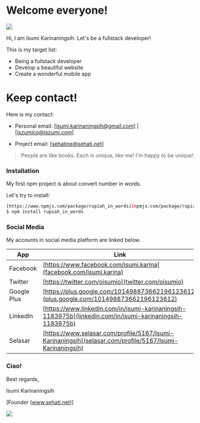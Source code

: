 # Welcome everyone!

[![](http://www.iszumi.com/sites/default/files/Logo_2.jpg)](http://www.iszumi.com)


Hi, I am Isumi Karinaningsih. Let's be a fullstack developer!

This is my target list:

  -  Being a fullstack developer
  -  Develop a beautiful website
  -  Create a wonderful mobile app

# Keep contact!

 Here is my contact:
  -  Personal email: 
     [isumi.karinaningsih@gmail.com] | [iszumico@iszumi.com]
     
  -  Project email:
     [sehatine@sehati.net]


> People are like books.
> Each is unique, like me!
> I'm happy to be unique!


### Installation

My first npm project is about convert number in words.

Let's try to install:

```sh
[https://www.npmjs.com/package/rupiah_in_words](npmjs.com/package/rupiah_in_words)
$ npm install rupiah_in_words
```

### Social Media

My accounts in social media platform are linked below.

| App | Link |
| ------ | ------ |
| Facebook | [https://www.facebook.com/isumi.karina](facebook.com/isumi.karina) |
| Twitter | [https://twitter.com/oisumio](twitter.com/oisumio) |
| Google Plus | [https://plus.google.com/101498873662196123612](plus.google.com/101498873662196123612) |
| LinkedIn | [https://www.linkedin.com/in/isumi-karinaningsih-1183975b](linkedin.com/in/isumi-karinaningsih-1183975b) |
| Selasar | [https://www.selasar.com/profile/5167/Isumi-Karinaningsih](selasar.com/profile/5167/Isumi-Karinaningsih) |


### Ciao!

Best regards,


Isumi Karinaningsih

[Founder (www.sehati.net)]

![](https://assets-cdn.github.com/images/icons/emoji/octocat.png)
